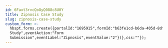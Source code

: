 ```yaml
---
id: 6Faxt3rvcQoOyQ088c8U0Y
title: Zipnosis Case Study
slug: zipnosis-case-study
custom_form: >-
  hbspt.forms.create({portalId:"1695915",formId:"b63fe1cd-b6da-405d-8df8-e76b9611b125",target:"#hsFormContainer",onFormSubmit:function(e){window.dataLayer=window.dataLayer||[],window.dataLayer.push({event:"GAEvent",eventCategory:"Case
  Study",eventAction:"Form
  Submission",eventLabel:"Zipnosis",eventValue:"2"})},css:""});
---
```


  